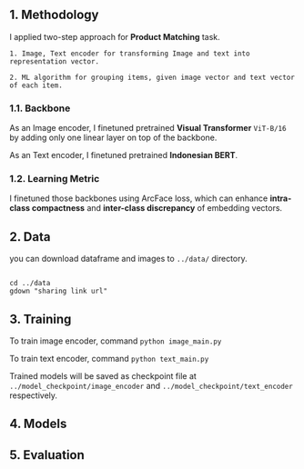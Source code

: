 ## 1. Methodology
I applied two-step approach for <b>Product Matching</b> task. 
    
    1. Image, Text encoder for transforming Image and text into representation vector.
    
    2. ML algorithm for grouping items, given image vector and text vector of each item.

### 1.1. Backbone
As an Image encoder, I finetuned pretrained <b>Visual Transformer</b> ```ViT-B/16``` by adding only one linear layer on top of the backbone. 

As an Text encoder, I finetuned pretrained <b>Indonesian BERT</b>. 

### 1.2. Learning Metric
I finetuned those backbones using ArcFace loss, which can enhance <b>intra-class compactness</b> and <b>inter-class discrepancy</b> of embedding vectors. 

## 2. Data
you can download dataframe and images to ```../data/``` directory.

<pre><code> 
cd ../data
gdown "sharing link url"
</code></pre>

## 3. Training
To train image encoder, command ```python image_main.py```

To train text encoder, command ```python text_main.py```

Trained models will be saved as checkpoint file at ```../model_checkpoint/image_encoder``` and ```../model_checkpoint/text_encoder``` respectively.

## 4. Models


## 5. Evaluation